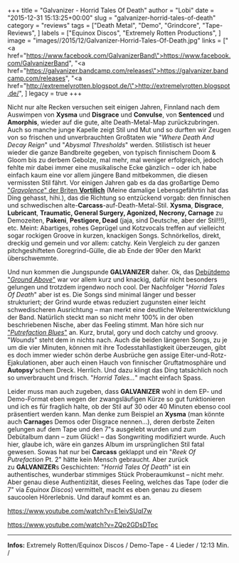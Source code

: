 +++
title = "Galvanizer - Horrid Tales Of Death"
author = "Lobi"
date = "2015-12-31 15:13:25+00:00"
slug = "galvanizer-horrid-tales-of-death"
category = "reviews"
tags = ["Death Metal", "Demo", "Grindcore", "Tape-Reviews", ]
labels = ["Equinox Discos", "Extremely Rotten Productions", ]
image = "images//2015/12/Galvanizer-Horrid-Tales-Of-Death.jpg"
links = ["<a href=\"https://www.facebook.com/GalvanizerBand\">https://www.facebook.com/GalvanizerBand</a>", "<a href=\"https://galvanizer.bandcamp.com/releases\">https://galvanizer.bandcamp.com/releases</a>", "<a href=\"http://extremelyrotten.blogspot.de/\">http://extremelyrotten.blogspot.de/</a>", ]
legacy = true
+++

Nicht nur alte Recken versuchen seit einigen Jahren, Finnland nach dem Auswimpen von **Xysma** und **Disgrace** und **Convulse**, von **Sentenced** und **Amorphis**, wieder auf die gute, alte Death-Metal-Map zurückzubringen. Auch so manche junge Kapelle zeigt Stil und Mut und so durften wir Zeugen von so frischen und unverbrauchten Großtaten wie "_Where Death And Decay Reign_" und "_Abysmal Thresholds_" werden. Stilistisch ist heuer wieder die ganze Bandbreite gegeben, von typisch finnischem Doom &amp; Gloom bis zu derbem Gebolze, mal mehr, mal weniger erfolgreich, jedoch fehlte mir dabei immer eine musikalische Ecke gänzlich – oder ich habe einfach kaum eine vor allem jüngere Band mitbekommen, die diesen vermissten Stil fährt. Vor einigen Jahren gab es da das großartige Demo <a href="https://www.youtube.com/watch?v=FdIV0BgE5hI">"_Gravolence_" der Briten **Vortilich**</a> (Meine damalige Lebensgefährtin hat das Ding gehasst, hihi.), das die Richtung so entzückend vorgab: den finnischen und schwedischen alte-**Carcass**-auf-Death-Metal-Stil. **Xysma**, **Disgrace**, **Lubricant**, **Traumatic, General Surgery, Agonized, Necrony, Carnage** zu Demozeiten, **Pakeni**, **Pestigore, Dead** (jaja, sind Deutsche, aber der Stil!!!), etc. Meint: Abartiges, rohes Geprügel und Kotzvocals treffen auf vielleicht sogar rockigen Groove in kurzen, knackigen Songs. Schnörkellos, direkt, dreckig und gemein und vor allem: catchy. Kein Vergleich zu der ganzen pitchgeshifteten Goregrind-Gülle, die ab Ende der 90er den Markt überschwemmte.

Und nun kommen die Jungspunde **GALVANIZER** daher. Ok, das <a href="https://www.youtube.com/watch?v=Ey7ggg2xeYo">Debütdemo "_Ground Above_"</a> war vor allem kurz und knackig, dafür nicht besonders gelungen und trotzdem irgendwo noch cool. Der Nachfolger "_Horrid Tales Of Death_" aber ist es. Die Songs sind minimal länger und besser strukturiert; der Grind wurde etwas reduziert zugunsten einer leicht schwedischeren Ausrichtung – man merkt eine deutliche Weiterentwicklung der Band. Natürlich steckt man so nicht mehr 100% in der oben beschriebenen Nische, aber das Feeling stimmt. Man höre sich nur <a href="https://www.youtube.com/watch?v=UOwB6isIrMY">"_Putrefaction Blues_"</a> an. Kurz, brutal, gory und doch catchy und groovy. "_Wounds_" steht dem in nichts nach. Auch die beiden längeren Songs, zu je um die vier Minuten, können mit ihre Todesstahllastigkeit überzeugen, gibt es doch immer wieder schön derbe Ausbrüche gen assige Eiter-und-Rotz-Ejakulationen, aber auch einen Hauch von finnischer Gruftatmosphäre und **Autopsy**'schem Dreck. Herrlich. Und dazu klingt das Ding tatsächlich noch so unverbraucht und frisch. "_Horrid Tales..._" macht einfach Spass.

Leider muss man auch zugeben, dass **GALVANIZER** wohl in dem EP- und Demo-Format eben wegen der zwangsläufigen Kürze so gut funktionieren und ich es für fraglich halte, ob der Stil auf 30 oder 40 Minuten ebenso cool präsentiert werden kann. Man denke zum Beispiel an **Xysma** (man könnte auch **Carnage**s Demos oder Disgrace nennen...), deren derbste Zeiten gelungen auf dem Tape und den 7"s ausgelebt wurden und zum Debütalbum dann – zum Glück! – das Songwriting modifiziert wurde. Auch hier, glaube ich, wäre ein ganzes Album im ursprünglichen Stil fatal gewesen. Sowas hat nur bei **Carcass** geklappt und ein "_Reek Of Putrefaction_ Pt. 2" hätte kein Mensch gebraucht. Aber zurück zu **GALVANIZER**s Geschichten: "_Horrid Tales Of Death_" ist ein authentisches, wunderbar stimmiges Stück Proberaumkunst – nicht mehr. Aber genau diese Authentizität, dieses Feeling, welches das Tape (oder die 7" via _Equinox Discos_) vermittelt, macht es eben genau zu diesem saucoolen Hörerlebnis. Und darauf kommt es an.

https://www.youtube.com/watch?v=E1eivSUqI7w

https://www.youtube.com/watch?v=ZQp2GDsDTpc



---
**Infos:**
Extremely Rotten/Equinox Discos / 
Demo-Tape - 4 Lieder / 12:13 Min. / 
